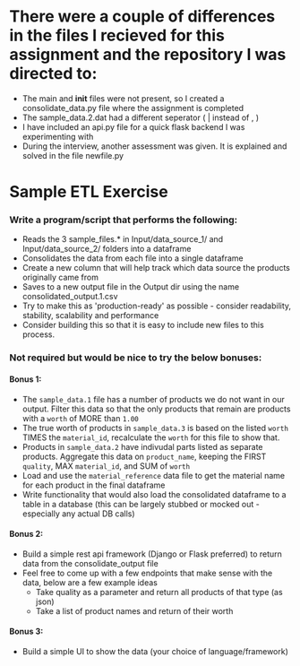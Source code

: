 # There were a couple of differences in the files I recieved for this assignment and the repository I was directed to:
* The main and __init__ files were not present, so I created a consolidate_data.py file where the assignment is completed
* The sample_data.2.dat had a different seperator ( | instead of , )
* I have included an api.py file for a quick flask backend I was experimenting with
* During the interview, another assessment was given. It is explained and solved in the file newfile.py

# Sample ETL Exercise
### Write a program/script that performs the following:
* Reads the 3 sample_files.* in Input/data_source_1/ and Input/data_source_2/ folders into a dataframe
* Consolidates the data from each file into a single dataframe
* Create a new column that will help track which data source the products originally came from
* Saves to a new output file in the Output dir using the name consolidated_output.1.csv
* Try to make this as 'production-ready' as possible - consider readability, stability, scalability and performance
* Consider building this so that it is easy to include new files to this process.

### Not required but would be nice to try the below bonuses:

#### Bonus 1:
* The `sample_data.1` file has a number of products we do not want in our output. Filter this data so that the only products that remain are products with a `worth` of MORE than `1.00`
* The true worth of products in `sample_data.3` is based on the listed `worth` TIMES the `material_id`, recalculate the `worth` for this file to show that.
* Products in `sample_data.2` have indivudal parts listed as separate products. Aggregate this data on `product_name`, keeping the FIRST `quality`, MAX `material_id`, and SUM of `worth`
* Load and use the `material_reference` data file to get the material name for each product in the final dataframe
* Write functionality that would also load the consolidated dataframe to a table in a database (this can be largely stubbed or mocked out - especially any actual DB calls)

#### Bonus 2:
* Build a simple rest api framework (Django or Flask preferred) to return data from the consolidate_output file
* Feel free to come up with a few endpoints that make sense with the data, below are a few example ideas
    * Take quality as a parameter and return all products of that type (as json)
    * Take a list of product names and return of their worth

#### Bonus 3:
* Build a simple UI to show the data (your choice of language/framework)